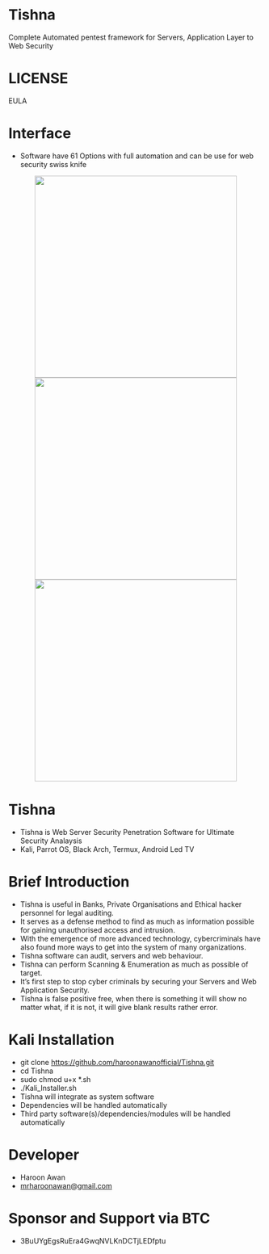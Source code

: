 # Tishna
 Complete Automated pentest framework for Servers, Application Layer to Web Security

# LICENSE
EULA

# Interface
- Software have 61 Options with full automation and can be use for web security swiss knife
<div align="center">
    <img src="https://i.ibb.co/VmzRBC3/t1.png" width="400px"</img> 
</div>

<div align="center">
    <img src="https://i.ibb.co/28ZbpM1/t12.png" width="400px"</img> 
</div>

<div align="center">
    <img src="https://i.ibb.co/5kSZYJ2/t3.png" width="400px"</img> 
</div>

# Tishna
- Tishna is Web Server Security Penetration Software for Ultimate Security Analaysis
- Kali, Parrot OS, Black Arch, Termux, Android Led TV

# Brief Introduction
- Tishna is useful in Banks, Private Organisations and Ethical hacker personnel for legal auditing.
- It serves as a defense method to find as much as information possible for gaining unauthorised access and intrusion.  
- With the emergence of more advanced technology, cybercriminals have also found more ways to get into the system of many organizations. 
- Tishna software can audit, servers and web behaviour.
- Tishna can perform Scanning & Enumeration as much as possible of target.
- It’s first step to stop cyber criminals by securing your Servers and Web Application Security.
- Tishna is false positive free, when there is something it will show no matter what, if it is not, it will give blank results rather error.


# Kali Installation
- git clone https://github.com/haroonawanofficial/Tishna.git
- cd Tishna
- sudo chmod u+x *.sh
- ./Kali_Installer.sh
- Tishna will integrate as system software
- Dependencies will be handled automatically
- Third party software(s)/dependencies/modules will be handled automatically

# Developer
- Haroon Awan
- mrharoonawan@gmail.com

# Sponsor and Support via BTC
- 3BuUYgEgsRuEra4GwqNVLKnDCTjLEDfptu
